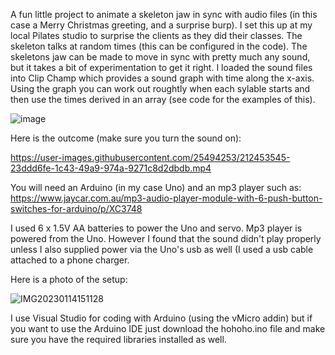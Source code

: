 



A fun little project to animate a skeleton jaw in sync with audio files (in this case a Merry Christmas greeting, and a surprise burp). I set this up at my local Pilates studio to surprise the clients as they did their classes. The skeleton talks at random times (this can be configured in the code). The skeletons jaw can be made to move in sync with pretty much any sound, but it takes a bit of experimentation to get it right. I loaded the sound files into Clip Champ which provides a sound graph with time along the x-axis. Using the graph you can work out roughtly when each sylable starts and then use the times derived in an array (see code for the examples of this).

![image](https://user-images.githubusercontent.com/25494253/212457085-b9e15180-70c0-4d02-ae6d-4e11d8f750db.png)

Here is the outcome (make sure you turn the sound on):

https://user-images.githubusercontent.com/25494253/212453545-23ddd6fe-1c43-49a9-974a-9271c8d2dbdb.mp4

 You will need an Arduino (in my case Uno) and an mp3 player such as:
 https://www.jaycar.com.au/mp3-audio-player-module-with-6-push-button-switches-for-arduino/p/XC3748
 
I used 6 x 1.5V AA batteries to power the Uno and servo. Mp3 player is powered from the Uno. However I found that the sound didn't play properly unless I also supplied power via the Uno's usb as well (I used a usb cable attached to a phone charger.

Here is a photo of the setup:

![IMG20230114151128](https://user-images.githubusercontent.com/25494253/212456248-05d216f0-cd94-4cab-a459-d6d0b9cd6d9d.jpg)

I use Visual Studio for coding with Arduino (using the vMicro addin) but if you want to use the Arduino IDE just download the hohoho.ino file and make sure you have the required libraries installed as well.
